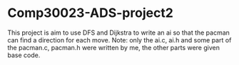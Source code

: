 # Comp30023-ADS-project2
This project is aim to use DFS and Dijkstra to write an ai so that the pacman can find a direction for each move.
Note: only the ai.c, ai.h and some part of the pacman.c, pacman.h were written by me, the other parts were given base code.
